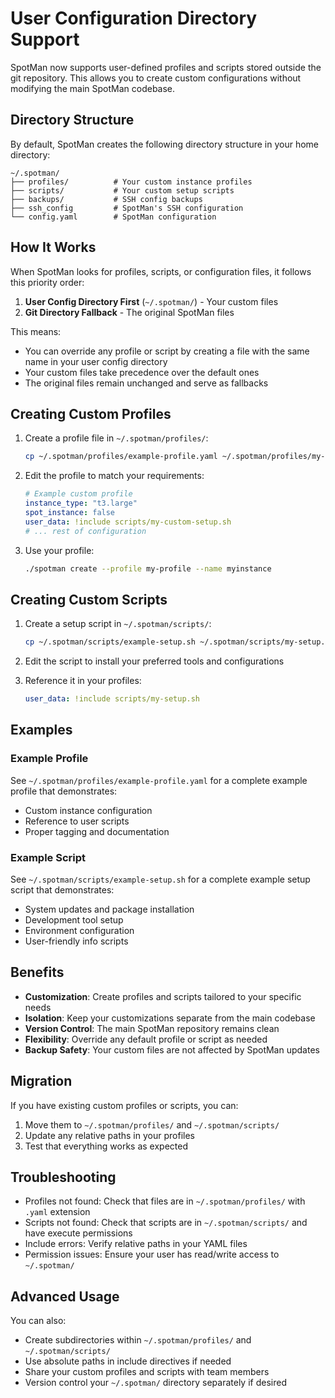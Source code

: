 # User Configuration Directory Support

SpotMan now supports user-defined profiles and scripts stored outside the git repository. This allows you to create custom configurations without modifying the main SpotMan codebase.

## Directory Structure

By default, SpotMan creates the following directory structure in your home directory:

```
~/.spotman/
├── profiles/          # Your custom instance profiles
├── scripts/           # Your custom setup scripts
├── backups/           # SSH config backups
├── ssh_config         # SpotMan's SSH configuration
└── config.yaml        # SpotMan configuration
```

## How It Works

When SpotMan looks for profiles, scripts, or configuration files, it follows this priority order:

1. **User Config Directory First** (`~/.spotman/`) - Your custom files
2. **Git Directory Fallback** - The original SpotMan files

This means:
- You can override any profile or script by creating a file with the same name in your user config directory
- Your custom files take precedence over the default ones
- The original files remain unchanged and serve as fallbacks

## Creating Custom Profiles

1. Create a profile file in `~/.spotman/profiles/`:
   ```bash
   cp ~/.spotman/profiles/example-profile.yaml ~/.spotman/profiles/my-profile.yaml
   ```

2. Edit the profile to match your requirements:
   ```yaml
   # Example custom profile
   instance_type: "t3.large"
   spot_instance: false
   user_data: !include scripts/my-custom-setup.sh
   # ... rest of configuration
   ```

3. Use your profile:
   ```bash
   ./spotman create --profile my-profile --name myinstance
   ```

## Creating Custom Scripts

1. Create a setup script in `~/.spotman/scripts/`:
   ```bash
   cp ~/.spotman/scripts/example-setup.sh ~/.spotman/scripts/my-setup.sh
   ```

2. Edit the script to install your preferred tools and configurations

3. Reference it in your profiles:
   ```yaml
   user_data: !include scripts/my-setup.sh
   ```

## Examples

### Example Profile
See `~/.spotman/profiles/example-profile.yaml` for a complete example profile that demonstrates:
- Custom instance configuration
- Reference to user scripts
- Proper tagging and documentation

### Example Script
See `~/.spotman/scripts/example-setup.sh` for a complete example setup script that demonstrates:
- System updates and package installation
- Development tool setup
- Environment configuration
- User-friendly info scripts

## Benefits

- **Customization**: Create profiles and scripts tailored to your specific needs
- **Isolation**: Keep your customizations separate from the main codebase
- **Version Control**: The main SpotMan repository remains clean
- **Flexibility**: Override any default profile or script as needed
- **Backup Safety**: Your custom files are not affected by SpotMan updates

## Migration

If you have existing custom profiles or scripts, you can:
1. Move them to `~/.spotman/profiles/` and `~/.spotman/scripts/`
2. Update any relative paths in your profiles
3. Test that everything works as expected

## Troubleshooting

- Profiles not found: Check that files are in `~/.spotman/profiles/` with `.yaml` extension
- Scripts not found: Check that scripts are in `~/.spotman/scripts/` and have execute permissions
- Include errors: Verify relative paths in your YAML files
- Permission issues: Ensure your user has read/write access to `~/.spotman/`

## Advanced Usage

You can also:
- Create subdirectories within `~/.spotman/profiles/` and `~/.spotman/scripts/`
- Use absolute paths in include directives if needed
- Share your custom profiles and scripts with team members
- Version control your `~/.spotman/` directory separately if desired
